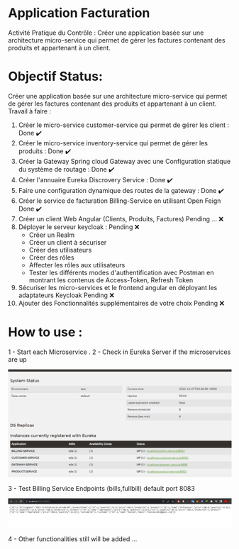 # Application Facturation
Activité Pratique du Contrôle : Créer une application basée sur une architecture micro-service qui permet de gérer les factures contenant des produits et appartenant à un client.

# Objectif Status:  
Créer une application basée sur une architecture micro-service qui permet de gérer les factures contenant des produits et appartenant à un client.
Travail à faire :

1. Créer le micro-service customer-service qui permet de gérer les client    :  Done ✔️ 
2. Créer le micro-service inventory-service qui permet de gérer les produits : Done ✔️
3. Créer la Gateway Spring cloud Gateway avec une Configuration statique du système de routage : Done ✔️
4. Créer l'annuaire Eureka Discrovery Service : Done ✔️
5. Faire une configuration dynamique des routes de la gateway : Done ✔️
6. Créer le service de facturation Billing-Service en utilisant Open Feign  Done ✔️
7. Créer un client Web Angular (Clients, Produits, Factures)   Pending ... ❌
8. Déployer le serveur keycloak :   Pending ❌
     - Créer un Realm
     - Créer un client à sécuriser
     - Créer des utilisateurs
     - Créer des rôles
     - Affecter les rôles aux utilisateurs
     - Tester les différents modes d'authentification avec Postman en montrant les contenus de Access-Token, Refresh Token 
9. Sécuriser les micro-services et le frontend angular en déployant les adaptateurs Keycloak Pending ❌
10. Ajouter des Fonctionnalités supplémentaires de votre choix  Pending ❌

# How to use : 

1 - Start each Microservice .
2 - Check in Eureka Server if the microservices are up 

![enter image description here](https://github.com/NassimMs/Application_Facturation/blob/master/Backend/eureka.png)

3 - Test Billing Service Endpoints (bills,fullbill) default port 8083

![enter image description here](https://github.com/NassimMs/Application_Facturation/blob/master/Backend/FullBill_Capture.png)

4 - Other functionalities still will be added ...






